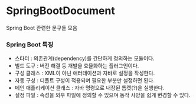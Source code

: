 # SpringBootDocument
Spring Boot 관련한 문구들 모음

### Spring Boot 특징
- 스타터 : 의존관계(dependency)를 간단하게 정의하는 모듈이다.
- 빌드 도구 : 버전 해결 등 개발을 효율화하는 플러그인이다.
- 구성 클래스 : XML이 아닌 애터테이션과 자바로 설정을 작성한다.
- 자동 구성 : 디폴트 구성이 적용되며 필요한 부분만 설정하면 된다.
- 메인 애플리케이션 클래스 : 자바 명령으로 내장된 톰캣(?)을 실행한다.
- 설정 파일 : 속성을 외부 파일에 정의할 수 있으며 동작 사양을 쉽게 변경할 수 있다.

